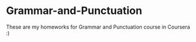 # Grammar-and-Punctuation
These are my homeworks  for Grammar and Punctuation course in Coursera :)
